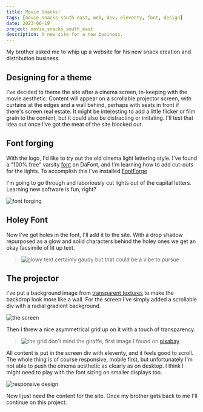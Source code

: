```yaml
---
title: Movie Snacks!
tags: [movie-snacks-south-east, web, dev, eleventy, font, design]
date: 2023-06-19
project: movie_snacks_south_east
description: A new site for a new business.
---
```


My brother asked me to whip up a website for his new snack creation and distribution business.

## Designing for a theme

I've decided to theme the site after a cinema screen, in-keeping with the movie aesthetic. Content will appear on a scrollable projector screen, with curtains at the edges and a wall behind, perhaps with seats in front if there's screen real estate. It might be interesting to add a little flicker or film grain to the content, but it could also be distracting or irritating. I'll test that idea out once I've got the meat of the site blocked out.

## Font forging

With the logo, I'd like to try out the old cinema light lettering style. I've found a "100% free" varsity [font](https://www.dafont.com/varsity-team.font) on DaFont, and I'm learning how to add cut-outs for the lights. To accomplish this I've installed [FontForge](https://fontforge.org/)

I'm going to go through and laboriously cut lights out of the capital letters. Learning new software is fun, right?

![font forging](/blog/img/msse/font-creating.png)

## Holey Font

Now I've got holes in the font, I'll add it to the site. With a drop shadow repurposed as a glow and solid characters behind the holey ones we get an okay facsimile of lit up text.

> ![glowy text](/blog/img/msse/glowy.png)
> certainly gaudy but that could be a vibe to pursue

## The projector

I've put a background image from [transparent textures](https://www.transparenttextures.com/) to make the backdrop look more like a wall. For the screen I've simply added a scrollable div with a radial gradient background.

![the screen](/blog/img/msse/screen.png)

Then I threw a nice asymmetrical grid up on it with a touch of transparency.

> ![the grid](/blog/img/msse/grid.png)
> don't mind the giraffe, first image I found on [pixabay](https://pixabay.com/)

All content is put in the screen div with eleventy, and it feels good to scroll. The whole thing is of course responsive, mobile first, but unfortunately I'm not able to push the cinema aesthetic as clearly as on desktop. I think I might need to play with the font sizing on smaller displays too.

![responsive design](/blog/img/msse/responsive.png)

Now I just need the content for the site. Once my brother gets back to me I'll continue on this project.

